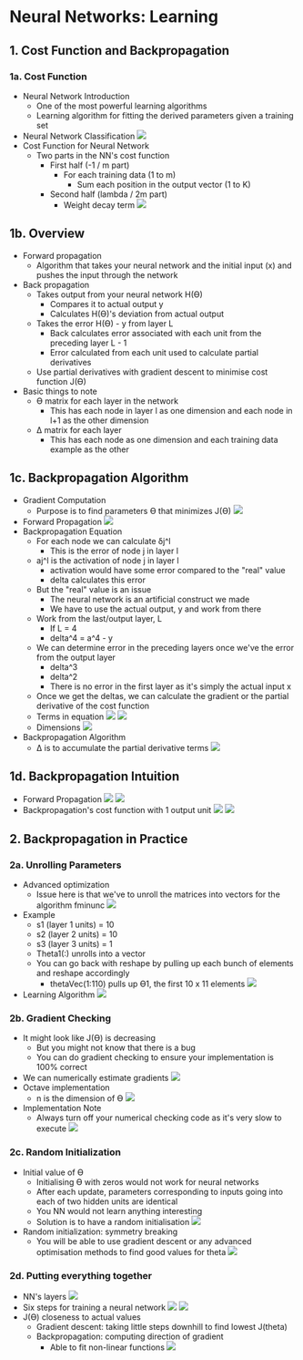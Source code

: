 # Neural Networks: Learning

## 1. Cost Function and Backpropagation

### 1a. Cost Function
- Neural Network Introduction
    - One of the most powerful learning algorithms
    - Learning algorithm for fitting the derived parameters given a training set
- Neural Network Classification
![](k.png)
- Cost Function for Neural Network
    - Two parts in the NN's cost function
        - First half (-1 / m part)
            - For each training data (1 to m)
                - Sum each position in the output vector (1 to K)
        - Second half (lambda / 2m part)
            - Weight decay term
![](costfunction.png)

## 1b. Overview
- Forward propagation
    - Algorithm that takes your neural network and the initial input (x) and pushes the input through the network
- Back propagation
    - Takes output from your neural network H(Ɵ)
        - Compares it to actual output y
        - Calculates H(Ɵ)'s deviation from actual output
    - Takes the error H(Ɵ) - y from layer L
        - Back calculates error associated with each unit from the preceding layer L - 1
        - Error calculated from each unit used to calculate partial derivatives
    - Use partial derivatives with gradient descent to minimise cost function J(Ɵ)
- Basic things to note
    - Ɵ matrix for each layer in the network
        - This has each node in layer l as one dimension and each node in l+1 as the other dimension
    - Δ matrix for each layer
        - This has each node as one dimension and each training data example as the other
        
## 1c. Backpropagation Algorithm
- Gradient Computation
    - Purpose is to find parameters Ɵ that minimizes J(Ɵ)
![](jtheta.png)
- Forward Propagation
![](forwardpropagation.png)
- Backpropagation Equation
    - For each node we can calculate δj^l
        - This is the error of node j in layer l
    - aj^l is the activation of node j in layer l
        - activation would have some error compared to the "real" value
        - delta calculates this error
    - But the "real" value is an issue
        - The neural network is an artificial construct we made
        - We have to use the actual output, y and work from there
    - Work from the last/output layer, L
        - If L = 4
        - delta^4 = a^4 - y
    - We can determine error in the preceding layers once we've the error from the output layer
        - delta^3 
        - delta^2
        - There is no error in the first layer as it's simply the actual input x
    - Once we get the deltas, we can calculate the gradient or the partial derivative of the cost function
    - Terms in equation
    ![](terms.png)
    ![](backpropagation2.png)
    - Dimensions 
    ![](bp.png)
- Backpropagation Algorithm
    - Δ is to accumulate the partial derivative terms
![](backpropagation3.png)

## 1d. Backpropagation Intuition
- Forward Propagation
![](forwardpropagation2.png)
![](forwardpropagation3.png)
- Backpropagation's cost function with 1 output unit
![](costfunction.png)
![](backpropagation4.png)

## 2. Backpropagation in Practice

### 2a. Unrolling Parameters
- Advanced optimization
    - Issue here is that we've to unroll the matrices into vectors for the algorithm fminunc 
    ![](unrollparam.png)
- Example   
    - s1 (layer 1 units) = 10
    - s2 (layer 2 units) = 10
    - s3 (layer 3 units) = 1
    - Theta1(:) unrolls into a vector
    - You can go back with reshape by pulling up each bunch of elements and reshape accordingly
        - thetaVec(1:110) pulls up Ɵ1, the first 10 x 11 elements
        ![](unrollparam2.png)
- Learning Algorithm
![](unrollparam3.png)

### 2b. Gradient Checking
- It might look like J(Ɵ) is decreasing
    - But you might not know that there is a bug
    - You can do gradient checking to ensure your implementation is 100% correct
- We can numerically estimate gradients
![](numerical_gradient_est.png)
- Octave implementation 
    - n is the dimension of Ɵ
    ![](numerical_gradient_est2.png)
- Implementation Note
    - Always turn off your numerical checking code as it's very slow to execute
![](numerical_gradient_est3.png)

### 2c. Random Initialization
- Initial value of Ɵ
    - Initialising Ɵ with zeros would not work for neural networks
    - After each update, parameters corresponding to inputs going into each of two hidden units are identical
    - You NN would not learn anything interesting
    - Solution is to have a random initialisation
    ![](zerotheta_initialisation.png)
- Random initialization: symmetry breaking
    - You will be able to use gradient descent or any advanced optimisation methods to find good values for theta
    ![](random_initialisation.png)

### 2d. Putting everything together
- NN's layers 
![](training_nn.png)
- Six steps for training a neural network
![](4steps.png)
![](2steps.png)
- J(Ɵ) closeness to actual values
    - Gradient descent: taking little steps downhill to find lowest J(theta)
    - Backpropagation: computing direction of gradient
        - Able to fit non-linear functions
        ![](jtheta2.png)




